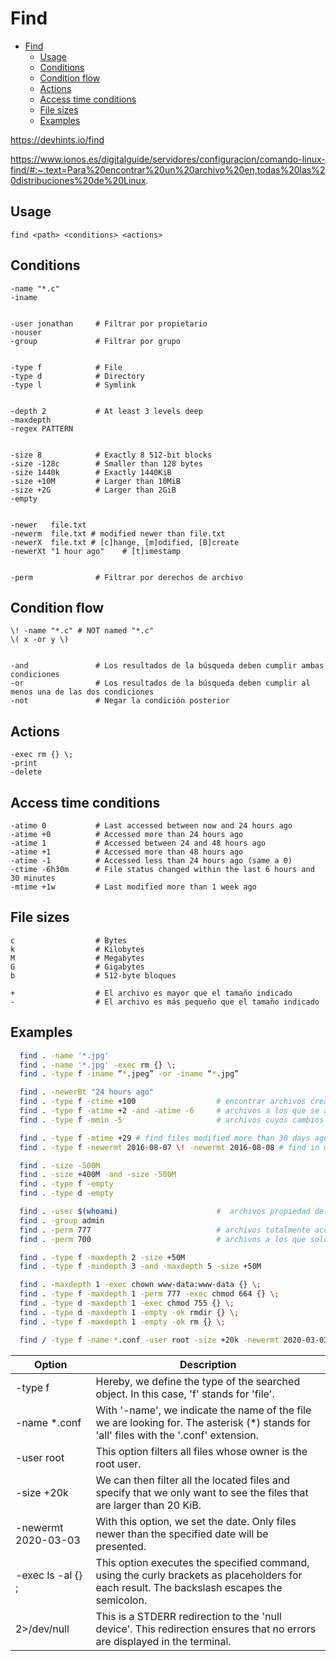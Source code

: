 # Find

<!-- TOC -->
* [Find](#find)
  * [Usage](#usage)
  * [Conditions](#conditions)
  * [Condition flow](#condition-flow)
  * [Actions](#actions)
  * [Access time conditions](#access-time-conditions)
  * [File sizes](#file-sizes)
  * [Examples](#examples)
<!-- TOC -->

https://devhints.io/find

https://www.ionos.es/digitalguide/servidores/configuracion/comando-linux-find/#:~:text=Para%20encontrar%20un%20archivo%20en,todas%20las%20distribuciones%20de%20Linux.

## Usage

`find <path> <conditions> <actions>`

## Conditions

```
-name "*.c"
-iname


-user jonathan     # Filtrar por propietario
-nouser
-group             # Filtrar por grupo 


-type f            # File
-type d            # Directory
-type l            # Symlink


-depth 2           # At least 3 levels deep
-maxdepth
-regex PATTERN


-size 8            # Exactly 8 512-bit blocks
-size -128c        # Smaller than 128 bytes
-size 1440k        # Exactly 1440KiB
-size +10M         # Larger than 10MiB
-size +2G          # Larger than 2GiB
-empty


-newer   file.txt
-newerm  file.txt # modified newer than file.txt
-newerX  file.txt # [c]hange, [m]odified, [B]create
-newerXt "1 hour ago"    # [t]imestamp


-perm              # Filtrar por derechos de archivo 
```

## Condition flow

```
\! -name "*.c" # NOT named "*.c"
\( x -or y \)


-and               # Los resultados de la búsqueda deben cumplir ambas condiciones
-or                # Los resultados de la búsqueda deben cumplir al menos una de las dos condiciones
-not               # Negar la condición posterior
```

## Actions

```
-exec rm {} \;
-print
-delete
```

## Access time conditions

```
-atime 0           # Last accessed between now and 24 hours ago
-atime +0          # Accessed more than 24 hours ago
-atime 1           # Accessed between 24 and 48 hours ago
-atime +1          # Accessed more than 48 hours ago
-atime -1          # Accessed less than 24 hours ago (same a 0)
-ctime -6h30m      # File status changed within the last 6 hours and 30 minutes
-mtime +1w         # Last modified more than 1 week ago
```

## File sizes

```
c                  # Bytes
k                  # Kilobytes
M                  # Megabytes
G                  # Gigabytes
b                  # 512-byte bloques

+                  # El archivo es mayor que el tamaño indicado
-                  # El archivo es más pequeño que el tamaño indicado
```

## Examples

```bash
  find . -name '*.jpg'
  find . -name '*.jpg' -exec rm {} \;
  find . -type f -iname “*.jpeg” -or -iname “*.jpg”
```

```bash
  find . -newerBt "24 hours ago"
  find . -type f -ctime +100                  # encontrar archivos creados hace más de 100 días
  find . -type f -atime +2 -and -atime -6     # archivos a los que se accedió hace entre tres y cinco días
  find . -type f -mmin -5                     # archivos cuyos cambios tienen menos de cinco minutos de antigüedad
```

```bash
  find . -type f -mtime +29 # find files modified more than 30 days ago
  find . -type f -newermt 2016-08-07 \! -newermt 2016-08-08 # find in date range
```

```bash
  find . -size -500M
  find . -size +400M -and -size -500M
  find . -type f -empty
  find . -type d -empty
```

```bash
  find . -user $(whoami)                      #  archivos propiedad del propio usuario
  find . -group admin
  find . -perm 777                            # archivos totalmente accesibles para cualquier usuario
  find . -perm 700                            # archivos a los que solo puede acceder el propietario
```

```bash
  find . -type f -maxdepth 2 -size +50M
  find . -type f -mindepth 3 -and -maxdepth 5 -size +50M
```

```bash 
  find . -maxdepth 1 -exec chown www-data:www-data {} \;
  find . -type f -maxdepth 1 -perm 777 -exec chmod 664 {} \;
  find . -type d -maxdepth 1 -exec chmod 755 {} \;
  find . -type d -maxdepth 1 -empty -ok rmdir {} \;
  find . -type f -maxdepth 1 -empty -ok rm {} \;
```

```bash
  find / -type f -name *.conf -user root -size +20k -newermt 2020-03-03 -exec ls -al {} \; 2>/dev/null
```

| Option              | Description                                                                                                                                |
|---------------------|--------------------------------------------------------------------------------------------------------------------------------------------|
| -type f             | Hereby, we define the type of the searched object. In this case, 'f' stands for 'file'.                                                    |
| -name \*.conf       | With '-name', we indicate the name of the file we are looking for. The asterisk (\*) stands for 'all' files with the '.conf' extension.    |
| -user root          | This option filters all files whose owner is the root user.                                                                                |
| -size +20k          | We can then filter all the located files and specify that we only want to see the files that are larger than 20 KiB.                       |
| -newermt 2020-03-03 | With this option, we set the date. Only files newer than the specified date will be presented.                                             |
| -exec ls -al {} \;  | This option executes the specified command, using the curly brackets as placeholders for each result. The backslash escapes the semicolon. |
| 2>/dev/null         | This is a STDERR redirection to the 'null device'. This redirection ensures that no errors are displayed in the terminal.                  |


